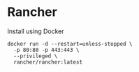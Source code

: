 # Rancher 

Install using Docker

```shell
docker run -d --restart=unless-stopped \
  -p 80:80 -p 443:443 \
  --privileged \
  rancher/rancher:latest

```
